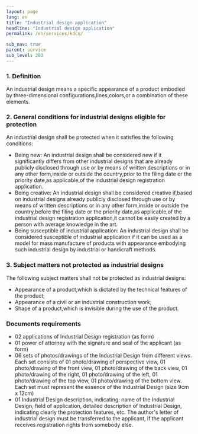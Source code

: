 ```yaml
---
layout: page
lang: en
title: "Industrial design application"
headline: "Industrial design application"
permalink: /en/services/kdcn/

sub_nav: true
parent: service
sub_level: 203
---
```


### 1. Definition
An industrial design means a specific appearance of a  product embodied by three-dimensional configurations,lines,colors,or a combination of these elements.
 
### 2. General conditions for industrial designs eligible for protection

 An industrial design shall be protected when it satisfies the following conditions:
-  Being new: An industrial design shall be considered new if it significantly differs from other industrial designs that are already publicly disclosed through use or by means of written descriptions or in any other form,inside or outside the country,prior to the filing date or the priority date,as applicable,of the industrial design registration application.
- Being creative: An industrial design shall be considered creative if,based on industrial designs already publicly disclosed through use or by means of written descriptions or in any other form,inside or outside the country,before the filing date or the priority date,as applicable,of the industrial design registration application,it cannot be easily created by a person with average knowledge in the art.
- Being susceptible of industrial application: An industrial design shall be considered susceptible of industrial application if it can be used as a model for mass manufacture of products with appearance embodying such industrial design by industrial or handicraft methods.

### 3. Subject matters not protected as industrial designs
The following subject matters shall not be protected as industrial designs:
- Appearance of a product,which is dictated by the technical features of the product;
- Appearance of a civil or an industrial construction work;
- Shape of a product,which is invisible during the use of the product.

### Documents requirements
- 02 applications of Industrial Design registration (as form)
- 01 power of attorney with the signature and seal of the applicant (as form)
- 06 sets of photos/drawings of the Industrial Design from different views. Each set consists of 01 photo/drawing of perspective view, 01 photo/drawing of the front view, 01 photo/drawing of the back view, 01 photo/drawing of the right, 01 photo/drawing of the left, 01 photo/drawing of the top view, 01 photo/drawing of the bottom view. Each set must represent the essence of the Industrial Design (size 9cm x 12cm)
- 01 Industrial Design description, indicating: name of the Industrial Design, field of application, detailed description of Industrial Design, indicating clearly the protection features, etc.
The author's letter of industrial design must be transferred to the applicant, if the applicant receives registration rights from somebody else.
